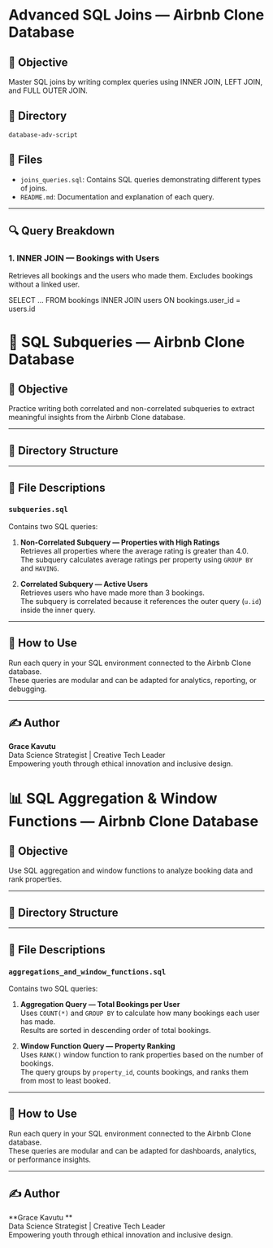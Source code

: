 # Advanced SQL Joins — Airbnb Clone Database

## 📌 Objective
Master SQL joins by writing complex queries using INNER JOIN, LEFT JOIN, and FULL OUTER JOIN.

## 📂 Directory
`database-adv-script`

## 📁 Files
- `joins_queries.sql`: Contains SQL queries demonstrating different types of joins.
- `README.md`: Documentation and explanation of each query.

---

## 🔍 Query Breakdown

### 1. INNER JOIN — Bookings with Users
Retrieves all bookings and the users who made them. Excludes bookings without a linked user.


SELECT ...
FROM bookings
INNER JOIN users ON bookings.user_id = users.id





# 🧠 SQL Subqueries — Airbnb Clone Database

## 🎯 Objective
Practice writing both correlated and non-correlated subqueries to extract meaningful insights from the Airbnb Clone database.

---

## 📁 Directory Structure


---

## 📄 File Descriptions

### `subqueries.sql`
Contains two SQL queries:

1. **Non-Correlated Subquery — Properties with High Ratings**  
   Retrieves all properties where the average rating is greater than 4.0.  
   The subquery calculates average ratings per property using `GROUP BY` and `HAVING`.

2. **Correlated Subquery — Active Users**  
   Retrieves users who have made more than 3 bookings.  
   The subquery is correlated because it references the outer query (`u.id`) inside the inner query.

---

## 🧪 How to Use

Run each query in your SQL environment connected to the Airbnb Clone database.  
These queries are modular and can be adapted for analytics, reporting, or debugging.

---

## ✍️ Author

**Grace Kavutu**  
Data Science Strategist | Creative Tech Leader  
Empowering youth through ethical innovation and inclusive design.


# 📊 SQL Aggregation & Window Functions — Airbnb Clone Database

## 🎯 Objective
Use SQL aggregation and window functions to analyze booking data and rank properties.

---

## 📁 Directory Structure


---

## 📄 File Descriptions

### `aggregations_and_window_functions.sql`
Contains two SQL queries:

1. **Aggregation Query — Total Bookings per User**  
   Uses `COUNT(*)` and `GROUP BY` to calculate how many bookings each user has made.  
   Results are sorted in descending order of total bookings.

2. **Window Function Query — Property Ranking**  
   Uses `RANK()` window function to rank properties based on the number of bookings.  
   The query groups by `property_id`, counts bookings, and ranks them from most to least booked.

---

## 🧪 How to Use

Run each query in your SQL environment connected to the Airbnb Clone database.  
These queries are modular and can be adapted for dashboards, analytics, or performance insights.

---

## ✍️ Author

**Grace Kavutu **  
Data Science Strategist | Creative Tech Leader  
Empowering youth through ethical innovation and inclusive design.






